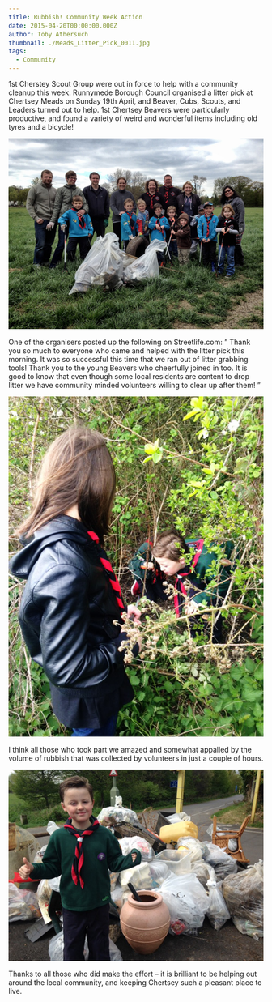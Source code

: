 ```yaml
---
title: Rubbish! Community Week Action
date: 2015-04-20T00:00:00.000Z
author: Toby Athersuch
thumbnail: ./Meads_Litter_Pick_0011.jpg
tags:
  - Community
---
```


1st Cherstey Scout Group were out in force to help with a community cleanup this week. Runnymede Borough Council organised a litter pick at Chertsey Meads on Sunday 19th April, and Beaver, Cubs, Scouts, and Leaders turned out to help. 1st Chertsey Beavers were particularly productive, and found a variety of weird and wonderful items including old tyres and a bicycle!

![Group photo](./Meads_Litter_Pick_0011.jpg)

One of the organisers posted up the following on Streetlife.com:
”
Thank you so much to everyone who came and helped with the litter pick this morning. It was so successful this time that we ran out of litter grabbing tools! Thank you to the young Beavers who cheerfully joined in too.
It is good to know that even though some local residents are content to drop litter we have community minded volunteers willing to clear up after them!
”

![Cubs picking up litter](./photo-2-copy.jpg)

I think all those who took part we amazed and somewhat appalled by the volume of rubbish that was collected by volunteers in just a couple of hours.

![Cub posing next to litter](./photo-1.jpg)

Thanks to all those who did make the effort – it is brilliant to be helping out around the local community, and keeping Chertsey such a pleasant place to live.

